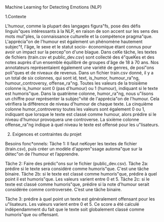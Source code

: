 Machine Learning for Detecting Emotions (NLP)


1.Contexte

L'humour, comme la plupart des langages figura"fs, pose des défis linguis"ques intéressants à la NLP, en raison de son accent sur les sens des mots mul"ples, la connaissance culturelle et la compétence pragma"que. L'apprécia"on de l'humour est également un phénomène hautement subjec"f, l'âge, le sexe et le statut socio- économique étant connus pour avoir un impact sur la percep"on d'une blague. Dans ceKe tâche, les textes de fichiers (train.csv et public_dev.csv) sont collecté des é"queKes et des notes auprès d'un ensemble équilibré de groupes d'âge de 18 à 70 ans. Nos annotateurs représentaient également une variété de genres, de posi"ons poli"ques et de niveaux de revenus.
Dans un fichier train.csv donné, il y a un total de six colonnes, qui sont id, text, is_humor, humour_ra"ng, humour_controversy, offense_ra"ng. Toutes les valeurs de la troisième colonne is_humor sont 0 (pas d'humour) ou 1 (humour), indiquant si le texte est humoris"que. Dans la quatrième colonne, humor_ra"ng, nous u"lisons un chiffre pour représenter la subjec"vité de l'apprécia"on de l'humour. Cela vérifiera la différence de niveau d'humour de chaque texte. La cinquième colonne humor_controversy toutes les valeurs sont également 0 ou 1, indiquant que lorsque le texte est classé comme humour, alors prédire si le niveau d'humour provoquera une controverse. La sixième colonne offense_ra"ng indique à quel niveau le texte est offensé pour les u"lisateurs.




2. Exigences et contraintes du projet

Besoins fonc*onnels:
Tâche 1: Il faut neKoyer les textes de fichier (train.csv), puis créer un modèle d'appren"ssage automa"que sur la détec"on de l’humour et l’apprendre.

Tâche 2: Faire des prédic"ons sur le fichier (public_dev.csv).
  Tâche 2a: prédire si le texte sera considéré comme humoris"que. C'est une tâche binaire.
  Tâche 2b: si le texte est classé comme humoris"que, prédire à quel point il est humoris"que. Les valeurs varient entre 0 et 5.
  Tâche 2c: si le texte est classé comme humoris"que, prédire si la note d'humour serait considérée comme controversée. C’est une tâche binaire.

Tâche 3: prédire à quel point un texte est généralement offensant pour les u"lisateurs. Les valeurs varient entre 0 et 5. Ce score a été calculé indépendamment du fait que le texte soit globalement classé comme humoris"que ou offensant.
